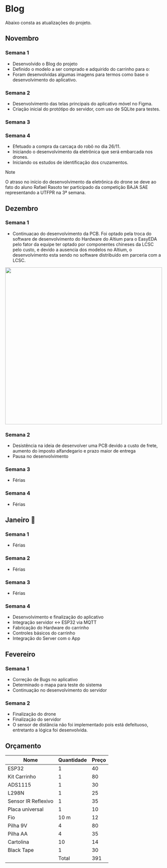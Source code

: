 # Blog

Abaixo consta as atualizações do projeto.

## Novembro

### Semana 1

- Desenvolvido o Blog do projeto
- Definido o modelo a ser comprado e adquirido do carrinho para o:
- Foram desenvolvidas algumas imagens para termos como base o desenvolvimento do aplicativo.

### Semana 2

- Desenvolvimento das telas principais do aplicativo móvel no Figma.
- Criação inicial do protótipo do servidor, com uso de SQLite para testes.

### Semana 3

### Semana 4

- Efetuado a compra da carcaça do robô no dia 26/11. 
- Iniciando o desenvolvimento da eletrônica que será embarcada nos drones. 
- Iniciando os estudos de identificação dos cruzamentos.

> [!NOTE]
> O atraso no início do desenvolvimento da eletrônica do drone se deve ao fato do aluno Rafael Rasoto ter participado da competição BAJA SAE representando a UTFPR na 3ª semana.

## Dezembro

### Semana 1

- Continuacao do desenvolvimento da PCB. Foi optado pela troca do software de desenvolvimento do Hardware do Altium para o EasyEDA pelo fator da equipe ter optado por componentes chineses da LCSC pelo custo, e devido a ausencia dos modelos no Altium, o desenvolvimento esta sendo no software distribuido em parceria com a LCSC.

<img src="https://github.com/user-attachments/assets/479ed12d-3bf8-410b-a54e-18f8baed6b0e" width=500px>

### Semana 2

- Desistência na ideia de desenvolver uma PCB devido a custo de frete, aumento do imposto alfandegario e prazo maior de entrega
- Pausa no desenvolvimento

### Semana 3

- Férias

### Semana 4

- Férias

## Janeiro 🎉

### Semana 1

- Férias

### Semana 2

- Férias

### Semana 3

- Férias

### Semana 4

- Desenvolvimento e finalização do aplicativo
- Integração servidor <-> ESP32 via MQTT
- Fabricação do Hardware do carrinho
- Controles básicos do carrinho
- Integração do Server com o App

## Fevereiro

### Semana 1

- Correção de Bugs no aplicativo
- Determinado o mapa para teste do sistema
- Continuação no desenvolvimento do servidor

### Semana 2

- Finalização do drone
- Finalização do servidor
- O sensor de distância não foi implementado pois está defeituoso, entretanto a lógica foi desenvolvida.

## Orçamento

| Nome | Quantidade | Preço |
| --- | --- | --- |
| ESP32 | 1 | 40 |
| Kit Carrinho | 1 | 80 |
| ADS1115 | 1 | 30 |
| L298N | 1 | 25 |
| Sensor IR Reflexivo | 1 | 35 |
| Placa universal | 1 | 10 |
| Fio | 10 m | 12 |
| Pilha 9V | 4 | 80 |
| Pilha AA | 4 | 35 |
| Cartolina | 10 | 14 |
| Black Tape | 1 | 30 |
| | Total | 391 |
